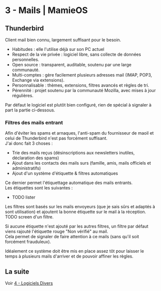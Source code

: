 # 3 - Mails | MamieOS

## Thunderbird

Client mail bien connu, largement suffisant pour le besoin.
* Habitudes : elle l'utilise déjà sur son PC actuel
* Respect de la vie privée : logiciel libre, sans collecte de données personnelles.
* Open source : transparent, auditable, soutenu par une large communauté.
* Multi-comptes : gère facilement plusieurs adresses mail (IMAP, POP3, Exchange via extensions).
* Personnalisable : thèmes, extensions, filtres avancés et règles de tri.
* Pérennité : projet soutenu par la communauté Mozilla, avec mises à jour régulières.

Par défaut le logiciel est plutôt bien configuré, rien de spécial à signaler à part la partie ci-dessous.

### Filtres des mails entrant

Afin d'éviter les spams et arnaques, l'anti-spam du fournisseur de maoil et celui de Thunderbird n'est pas forcément suffisant.  
J'ai donc fait 3 choses :
* Trie des mails reçus (désinscriptions aux newsletters inutiles, déclaration des spams)
* Ajout dans les contacts des mails surs (famille, amis, mails officiels et administratifs)
* Ajout d'un système d'étiquette & filtres automatiques

Ce dernier permet l'étiquettage automatique des mails entrants.  
Les étiquettes sont les suivantes :
* TODO lister

Les filtres sont basés sur les mails envoyeurs (que je sais sûrs et adaptés à sont utilisation) et ajoutent la bonne étiquette sur le mail à la réception.
TODO screen d'un filtre.

Si aucune étiquette n'est ajouté par les autres filtres, un filtre par défaut viens rajouté l'étiquette rouge "Non vérifié" au mail.  
Cela permet de signaler de faire attention à ce mails (sans qu'il soit forcément frauduleux).

Idéalement ce système doit être mis en place assez tôt pour laisser le temps à plusieurs mails d'arriver et de pouvoir affiner les règles.

## La suite

Voir [4 - Logiciels Divers](../4%20-%20Logiciels%20Divers/README.md)
